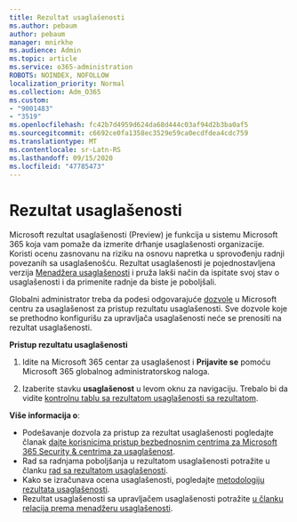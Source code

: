 ```yaml
---
title: Rezultat usaglašenosti
ms.author: pebaum
author: pebaum
manager: mnirkhe
ms.audience: Admin
ms.topic: article
ms.service: o365-administration
ROBOTS: NOINDEX, NOFOLLOW
localization_priority: Normal
ms.collection: Adm_O365
ms.custom:
- "9001483"
- "3519"
ms.openlocfilehash: fc42b7d4959d624da68d444c03af94d2b3ba0af5
ms.sourcegitcommit: c6692ce0fa1358ec3529e59ca0ecdfdea4cdc759
ms.translationtype: MT
ms.contentlocale: sr-Latn-RS
ms.lasthandoff: 09/15/2020
ms.locfileid: "47785473"
---
```

# <a name="compliance-score"></a>Rezultat usaglašenosti

Microsoft rezultat usaglašenosti (Preview) je funkcija u sistemu Microsoft 365 koja vam pomaže da izmerite drћanje usaglašenosti organizacije. Koristi ocenu zasnovanu na riziku na osnovu napretka u sprovođenju radnji povezanih sa usaglašenošću.   Rezultat usaglašenosti je pojednostavljena verzija [Menadžera usaglašenosti](https://docs.microsoft.com/microsoft-365/compliance/compliance-manager-overview) i pruža lakši način da ispitate svoj stav o usaglašenosti i da primenite radnje da biste je poboljšali. 

Globalni administrator treba da podesi odgovarajuće [dozvole](https://docs.microsoft.com/microsoft-365/security/office-365-security/permissions-in-the-security-and-compliance-center) u Microsoft centru za usaglašenost za pristup rezultatu usaglašenosti.  Sve dozvole koje se prethodno konfigurišu za upravljača usaglašenosti neće se prenositi na rezultat usaglašenosti.

**Pristup rezultatu usaglašenosti**

1. Idite na Microsoft 365 centar za usaglašenost i **Prijavite se** pomoću Microsoft 365 globalnog administratorskog naloga.

2. Izaberite stavku **usaglašenost** u levom oknu za navigaciju. Trebalo bi da vidite [kontrolnu tablu sa rezultatom usaglašenosti sa rezultatom](https://docs.microsoft.com/microsoft-365/compliance/compliance-score-setup#understand-the-compliance-score-dashboard).
 

**Više informacija o**:

- Podešavanje dozvola za pristup za rezultat usaglašenosti pogledajte članak [dajte korisnicima pristup bezbednosnim centrima za Microsoft 365 Security & centrima za usaglašenost](https://docs.microsoft.com/microsoft-365/security/office-365-security/grant-access-to-the-security-and-compliance-center).
- Rad sa radnjama poboljšanja u rezultatom usaglašenosti potražite u članku  [rad sa rezultatom usaglašenosti](https://docs.microsoft.com/microsoft-365/compliance/working-with-compliance-score).
- Kako se izračunava ocena usaglašenosti, pogledajte [metodologiju rezultata usaglašenosti](https://docs.microsoft.com/microsoft-365/compliance/compliance-score-methodology).
- Rezultat usaglašenosti sa upravljačem usaglašenosti potražite [u članku relacija prema menadžeru usaglašenosti](https://docs.microsoft.com/microsoft-365/compliance/compliance-score#relationship-to-compliance-manager).

